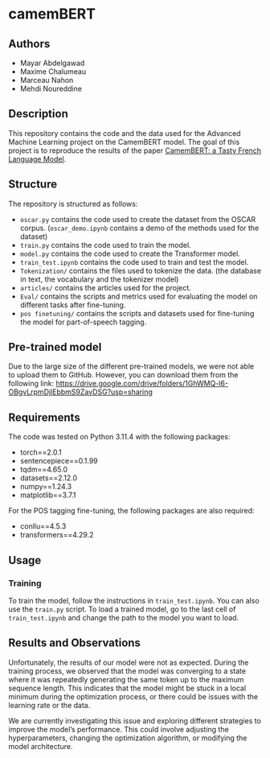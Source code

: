 # camemBERT

## Authors

- Mayar Abdelgawad 
- Maxime Chalumeau
- Marceau Nahon
- Mehdi Noureddine

## Description

This repository contains the code and the data used for the Advanced Machine Learning project on the CamemBERT model. The goal of this project is to reproduce the results of the paper [CamemBERT: a Tasty French Language Model](https://arxiv.org/abs/1911.03894).

## Structure

The repository is structured as follows:

- `oscar.py` contains the code used to create the dataset from the OSCAR corpus. (`oscar_demo.ipynb` contains a demo of the methods used for the dataset)
- `train.py` contains the code used to train the model.
- `model.py` contains the code used to create the Transformer model.
- `train_test.ipynb` contains the code used to train and test the model.
- `Tokenization/` contains the files used to tokenize the data. (the database in text, the vocabulary and the tokenizer model)
- `articles/` contains the articles used for the project.
- `Eval/` contains the scripts and metrics used for evaluating the model on different tasks after fine-tuning.
- `pos finetuning/` contains the scripts and datasets used for fine-tuning the model for part-of-speech tagging.

## Pre-trained model

Due to the large size of the different pre-trained models, we were not able to upload them to GitHub. However, you can download them from the following link: https://drive.google.com/drive/folders/1GhWMQ-l6-OBgvLrpmDjlEbbmS9ZavDSG?usp=sharing

## Requirements

The code was tested on Python 3.11.4 with the following packages:

- torch==2.0.1
- sentencepiece==0.1.99
- tqdm==4.65.0
- datasets==2.12.0
- numpy==1.24.3
- matplotlib==3.7.1

For the POS tagging fine-tuning, the following packages are also required:
- conllu==4.5.3
- transformers==4.29.2

## Usage

### Training

To train the model, follow the instructions in `train_test.ipynb`. You can also use the `train.py` script.
To load a trained model, go to the last cell of `train_test.ipynb` and change the path to the model you want to load.

## Results and Observations

Unfortunately, the results of our model were not as expected. During the training process, we observed that the model was converging to a state where it was repeatedly generating the same token up to the maximum sequence length. This indicates that the model might be stuck in a local minimum during the optimization process, or there could be issues with the learning rate or the data.

We are currently investigating this issue and exploring different strategies to improve the model’s performance. This could involve adjusting the hyperparameters, changing the optimization algorithm, or modifying the model architecture. 